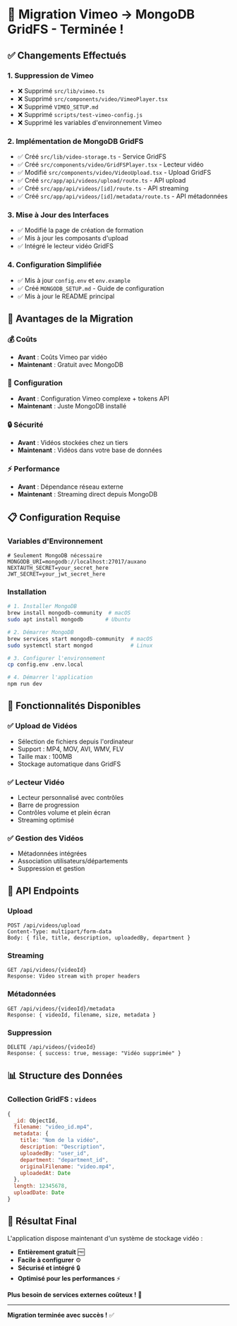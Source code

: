 # 🎉 Migration Vimeo → MongoDB GridFS - Terminée !

## ✅ Changements Effectués

### **1. Suppression de Vimeo**
- ❌ Supprimé `src/lib/vimeo.ts`
- ❌ Supprimé `src/components/video/VimeoPlayer.tsx`
- ❌ Supprimé `VIMEO_SETUP.md`
- ❌ Supprimé `scripts/test-vimeo-config.js`
- ❌ Supprimé les variables d'environnement Vimeo

### **2. Implémentation de MongoDB GridFS**
- ✅ Créé `src/lib/video-storage.ts` - Service GridFS
- ✅ Créé `src/components/video/GridFSPlayer.tsx` - Lecteur vidéo
- ✅ Modifié `src/components/video/VideoUpload.tsx` - Upload GridFS
- ✅ Créé `src/app/api/videos/upload/route.ts` - API upload
- ✅ Créé `src/app/api/videos/[id]/route.ts` - API streaming
- ✅ Créé `src/app/api/videos/[id]/metadata/route.ts` - API métadonnées

### **3. Mise à Jour des Interfaces**
- ✅ Modifié la page de création de formation
- ✅ Mis à jour les composants d'upload
- ✅ Intégré le lecteur vidéo GridFS

### **4. Configuration Simplifiée**
- ✅ Mis à jour `config.env` et `env.example`
- ✅ Créé `MONGODB_SETUP.md` - Guide de configuration
- ✅ Mis à jour le README principal

## 🚀 Avantages de la Migration

### **💰 Coûts**
- **Avant** : Coûts Vimeo par vidéo
- **Maintenant** : Gratuit avec MongoDB

### **🔧 Configuration**
- **Avant** : Configuration Vimeo complexe + tokens API
- **Maintenant** : Juste MongoDB installé

### **🔒 Sécurité**
- **Avant** : Vidéos stockées chez un tiers
- **Maintenant** : Vidéos dans votre base de données

### **⚡ Performance**
- **Avant** : Dépendance réseau externe
- **Maintenant** : Streaming direct depuis MongoDB

## 📋 Configuration Requise

### **Variables d'Environnement**
```env
# Seulement MongoDB nécessaire
MONGODB_URI=mongodb://localhost:27017/auxano
NEXTAUTH_SECRET=your_secret_here
JWT_SECRET=your_jwt_secret_here
```

### **Installation**
```bash
# 1. Installer MongoDB
brew install mongodb-community  # macOS
sudo apt install mongodb       # Ubuntu

# 2. Démarrer MongoDB
brew services start mongodb-community  # macOS
sudo systemctl start mongod            # Linux

# 3. Configurer l'environnement
cp config.env .env.local

# 4. Démarrer l'application
npm run dev
```

## 🎯 Fonctionnalités Disponibles

### **✅ Upload de Vidéos**
- Sélection de fichiers depuis l'ordinateur
- Support : MP4, MOV, AVI, WMV, FLV
- Taille max : 100MB
- Stockage automatique dans GridFS

### **✅ Lecteur Vidéo**
- Lecteur personnalisé avec contrôles
- Barre de progression
- Contrôles volume et plein écran
- Streaming optimisé

### **✅ Gestion des Vidéos**
- Métadonnées intégrées
- Association utilisateurs/départements
- Suppression et gestion

## 🔧 API Endpoints

### **Upload**
```
POST /api/videos/upload
Content-Type: multipart/form-data
Body: { file, title, description, uploadedBy, department }
```

### **Streaming**
```
GET /api/videos/{videoId}
Response: Video stream with proper headers
```

### **Métadonnées**
```
GET /api/videos/{videoId}/metadata
Response: { videoId, filename, size, metadata }
```

### **Suppression**
```
DELETE /api/videos/{videoId}
Response: { success: true, message: "Vidéo supprimée" }
```

## 📊 Structure des Données

### **Collection GridFS : `videos`**
```javascript
{
  _id: ObjectId,
  filename: "video_id.mp4",
  metadata: {
    title: "Nom de la vidéo",
    description: "Description",
    uploadedBy: "user_id",
    department: "department_id",
    originalFilename: "video.mp4",
    uploadedAt: Date
  },
  length: 12345678,
  uploadDate: Date
}
```

## 🎉 Résultat Final

L'application dispose maintenant d'un système de stockage vidéo :
- **Entièrement gratuit** 🆓
- **Facile à configurer** ⚙️
- **Sécurisé et intégré** 🔒
- **Optimisé pour les performances** ⚡

**Plus besoin de services externes coûteux !** 🚀

---

**Migration terminée avec succès !** ✅
